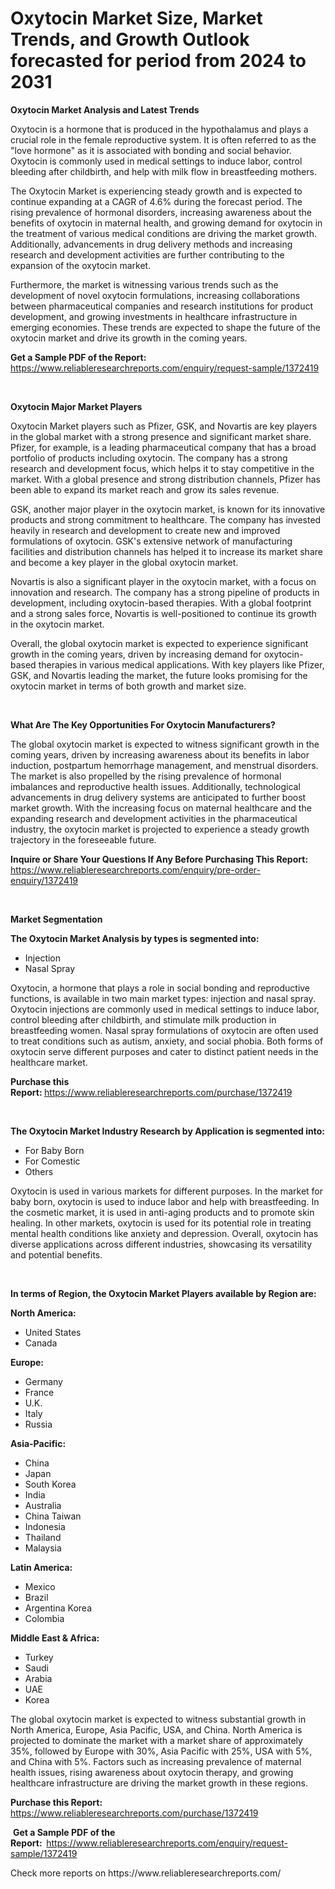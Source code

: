 <p><h1>Oxytocin Market Size, Market Trends, and Growth Outlook forecasted for period from 2024 to 2031</h1></p><p><strong>Oxytocin Market Analysis and Latest Trends</strong></p>
<p><p>Oxytocin is a hormone that is produced in the hypothalamus and plays a crucial role in the female reproductive system. It is often referred to as the "love hormone" as it is associated with bonding and social behavior. Oxytocin is commonly used in medical settings to induce labor, control bleeding after childbirth, and help with milk flow in breastfeeding mothers.</p><p>The Oxytocin Market is experiencing steady growth and is expected to continue expanding at a CAGR of 4.6% during the forecast period. The rising prevalence of hormonal disorders, increasing awareness about the benefits of oxytocin in maternal health, and growing demand for oxytocin in the treatment of various medical conditions are driving the market growth. Additionally, advancements in drug delivery methods and increasing research and development activities are further contributing to the expansion of the oxytocin market.</p><p>Furthermore, the market is witnessing various trends such as the development of novel oxytocin formulations, increasing collaborations between pharmaceutical companies and research institutions for product development, and growing investments in healthcare infrastructure in emerging economies. These trends are expected to shape the future of the oxytocin market and drive its growth in the coming years.</p></p>
<p><strong>Get a Sample PDF of the Report:&nbsp;</strong> <a href="https://www.reliableresearchreports.com/enquiry/request-sample/1372419">https://www.reliableresearchreports.com/enquiry/request-sample/1372419</a></p>
<p>&nbsp;</p>
<p><strong>Oxytocin Major Market Players</strong></p>
<p><p>Oxytocin Market players such as Pfizer, GSK, and Novartis are key players in the global market with a strong presence and significant market share. Pfizer, for example, is a leading pharmaceutical company that has a broad portfolio of products including oxytocin. The company has a strong research and development focus, which helps it to stay competitive in the market. With a global presence and strong distribution channels, Pfizer has been able to expand its market reach and grow its sales revenue.</p><p>GSK, another major player in the oxytocin market, is known for its innovative products and strong commitment to healthcare. The company has invested heavily in research and development to create new and improved formulations of oxytocin. GSK's extensive network of manufacturing facilities and distribution channels has helped it to increase its market share and become a key player in the global oxytocin market.</p><p>Novartis is also a significant player in the oxytocin market, with a focus on innovation and research. The company has a strong pipeline of products in development, including oxytocin-based therapies. With a global footprint and a strong sales force, Novartis is well-positioned to continue its growth in the oxytocin market.</p><p>Overall, the global oxytocin market is expected to experience significant growth in the coming years, driven by increasing demand for oxytocin-based therapies in various medical applications. With key players like Pfizer, GSK, and Novartis leading the market, the future looks promising for the oxytocin market in terms of both growth and market size.</p></p>
<p>&nbsp;</p>
<p><strong>What Are The Key Opportunities For Oxytocin Manufacturers?</strong></p>
<p><p>The global oxytocin market is expected to witness significant growth in the coming years, driven by increasing awareness about its benefits in labor induction, postpartum hemorrhage management, and menstrual disorders. The market is also propelled by the rising prevalence of hormonal imbalances and reproductive health issues. Additionally, technological advancements in drug delivery systems are anticipated to further boost market growth. With the increasing focus on maternal healthcare and the expanding research and development activities in the pharmaceutical industry, the oxytocin market is projected to experience a steady growth trajectory in the foreseeable future.</p></p>
<p><strong>Inquire or Share Your Questions If Any Before Purchasing This Report:</strong> <a href="https://www.reliableresearchreports.com/enquiry/pre-order-enquiry/1372419">https://www.reliableresearchreports.com/enquiry/pre-order-enquiry/1372419</a></p>
<p>&nbsp;</p>
<p><strong>Market Segmentation</strong></p>
<p><strong>The Oxytocin Market Analysis by types is segmented into:</strong></p>
<p><ul><li>Injection</li><li>Nasal Spray</li></ul></p>
<p><p>Oxytocin, a hormone that plays a role in social bonding and reproductive functions, is available in two main market types: injection and nasal spray. Oxytocin injections are commonly used in medical settings to induce labor, control bleeding after childbirth, and stimulate milk production in breastfeeding women. Nasal spray formulations of oxytocin are often used to treat conditions such as autism, anxiety, and social phobia. Both forms of oxytocin serve different purposes and cater to distinct patient needs in the healthcare market.</p></p>
<p><strong>Purchase this Report:&nbsp;</strong><a href="https://www.reliableresearchreports.com/purchase/1372419">https://www.reliableresearchreports.com/purchase/1372419</a></p>
<p>&nbsp;</p>
<p><strong>The Oxytocin Market Industry Research by Application is segmented into:</strong></p>
<p><ul><li>For Baby Born</li><li>For Comestic</li><li>Others</li></ul></p>
<p><p>Oxytocin is used in various markets for different purposes. In the market for baby born, oxytocin is used to induce labor and help with breastfeeding. In the cosmetic market, it is used in anti-aging products and to promote skin healing. In other markets, oxytocin is used for its potential role in treating mental health conditions like anxiety and depression. Overall, oxytocin has diverse applications across different industries, showcasing its versatility and potential benefits.</p></p>
<p>&nbsp;</p>
<p><strong>In terms of Region, the Oxytocin Market Players available by Region are:</strong></p>
<p>
    <p> <strong> North America: </strong>
        <ul>
            <li>United States</li>
            <li>Canada</li>
        </ul>
        </p> 
    <p> <strong> Europe: </strong>
        <ul>
            <li>Germany</li>
            <li>France</li>
            <li>U.K.</li>
            <li>Italy</li>
            <li>Russia</li>
        </ul>
        </p> 
    <p> <strong> Asia-Pacific: </strong>
        <ul>
            <li>China</li>
            <li>Japan</li>
            <li>South Korea</li>
            <li>India</li>
            <li>Australia</li>
            <li>China Taiwan</li>
            <li>Indonesia</li>
            <li>Thailand</li>
            <li>Malaysia</li>
        </ul>
        </p> 
    <p> <strong> Latin America: </strong>
        <ul>
            <li>Mexico</li>
            <li>Brazil</li>
            <li>Argentina Korea</li>
            <li>Colombia</li>
        </ul>
        </p> 
    <p> <strong> Middle East & Africa: </strong>
        <ul>
            <li>Turkey</li>
            <li>Saudi</li>
            <li>Arabia</li>
            <li>UAE</li>
            <li>Korea</li>
        </ul>
    </p>
    </p>
<p><p>The global oxytocin market is expected to witness substantial growth in North America, Europe, Asia Pacific, USA, and China. North America is projected to dominate the market with a market share of approximately 35%, followed by Europe with 30%, Asia Pacific with 25%, USA with 5%, and China with 5%. Factors such as increasing prevalence of maternal health issues, rising awareness about oxytocin therapy, and growing healthcare infrastructure are driving the market growth in these regions.</p></p>
<p><strong>Purchase this Report: </strong><a href="https://www.reliableresearchreports.com/purchase/1372419">https://www.reliableresearchreports.com/purchase/1372419</a></p>
<p>&nbsp;<strong>Get a Sample PDF of the Report:&nbsp;&nbsp;</strong><a href="https://www.reliableresearchreports.com/enquiry/request-sample/1372419">https://www.reliableresearchreports.com/enquiry/request-sample/1372419</a></p>
<p><strong></strong></p>
<p>Check more reports on https://www.reliableresearchreports.com/</p>